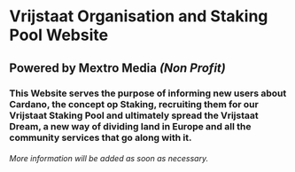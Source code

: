 # Vrijstaat Organisation and **Staking Pool** Website              
## Powered by Mextro Media _(Non Profit)_

### This Website serves the purpose of informing new users about Cardano, the concept op Staking, recruiting them for our Vrijstaat Staking Pool and ultimately spread the Vrijstaat Dream, a new way of dividing land in Europe and all the community services that go along with it.


###### More information will be added as soon as necessary.
